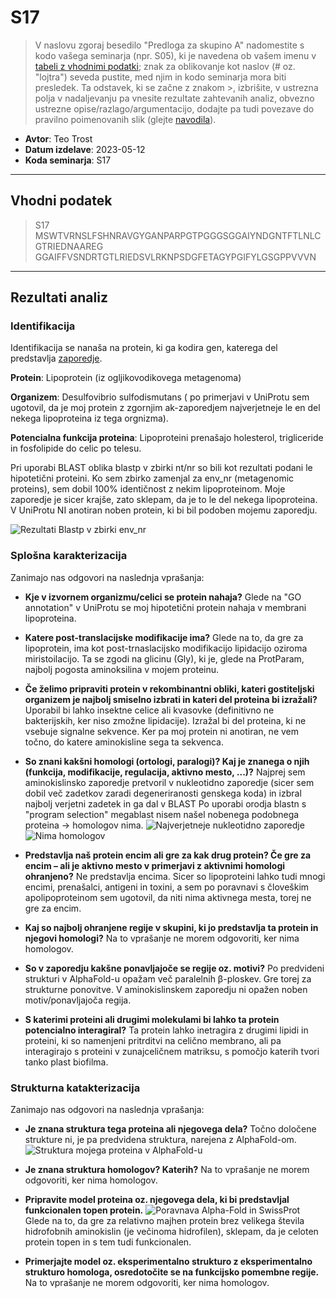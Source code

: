 # S17

> V naslovu zgoraj besedilo "Predloga za skupino A" nadomestite s kodo vašega seminarja (npr. S05), ki je navedena ob vašem imenu v [tabeli z vhodnimi podatki](seminar.md); znak za oblikovanje kot naslov (# oz. "lojtra") seveda pustite, med njim in kodo seminarja mora biti presledek. Ta odstavek, ki se začne z znakom >, izbrišite, v ustrezna polja v nadaljevanju pa vnesite rezultate zahtevanih analiz, obvezno ustrezne opise/razlago/argumentacijo, dodajte pa tudi povezave do pravilno poimenovanih slik (glejte [navodila](navodila.md)).

- **Avtor**: Teo Trost
- **Datum izdelave**: 2023-05-12
- **Koda seminarja**: S17

---
## Vhodni podatek
>S17
MSWTVRNSLFSHNRAVGYGANPARPGTPGGGSGGAIYNDGNTFTLNLCGTRIEDNAAREG
GGAIFFVSNDRTGTLRIEDSVLRKNPSDGFETAGYPGIFYLGSGPPVVVN

---
## Rezultati analiz

### Identifikacija
Identifikacija se nanaša na protein, ki ga kodira gen, katerega del predstavlja  [zaporedje](#vhodni-podatek).

**Protein**: Lipoprotein (iz ogljikovodikovega metagenoma)

**Organizem**: Desulfovibrio sulfodismutans ( po primerjavi v UniProtu sem ugotovil, da je moj protein z zgornjim ak-zaporedjem najverjetneje le en del nekega lipoproteina iz tega orgnizma).

**Potencialna funkcija proteina**: Lipoproteini prenašajo holesterol, trigliceride in fosfolipide do celic po telesu.

Pri uporabi BLAST oblika blastp v zbirki nt/nr so bili kot rezultati podani le hipotetični proteini. Ko sem zbirko zamenjal za env_nr (metagenomic proteins), sem dobil 100% identičnost z nekim lipoproteinom. Moje zaporedje je sicer krajše, zato sklepam, da je to le del nekega lipoproteina. 
V UniProtu NI anotiran noben protein, ki bi bil podoben mojemu zaporedju.

![Rezultati Blastp v zbirki env_nr](s17-Blastp.png)

### Splošna karakterizacija
Zanimajo nas odgovori na naslednja vprašanja:
- **Kje v izvornem organizmu/celici se protein nahaja?**
 Glede na "GO annotation" v UniProtu se moj hipotetični protein nahaja v membrani lipoproteina.
    
- **Katere post-translacijske modifikacije ima?**
 Glede na to, da gre za lipoprotein, ima kot post-trnaslacijsko modifikacijo lipidacijo oziroma miristoilacijo. Ta se zgodi na glicinu (Gly), ki je, glede na ProtParam, najbolj pogosta aminoksilina v mojem proteinu. 
 
- **Če želimo pripraviti protein v rekombinantni obliki, kateri gostiteljski organizem je najbolj smiselno izbrati in kateri del proteina bi izražali?**
 Uporabil bi lahko insektne celice ali kvasovke (definitivno ne bakterijskih, ker niso zmožne lipidacije). Izražal bi del proteina, ki ne vsebuje signalne sekvence. Ker pa moj protein ni anotiran, ne vem točno, do katere aminokisline sega ta sekvenca.
    
- **So znani kakšni homologi (ortologi, paralogi)? Kaj je znanega o njih (funkcija, modifikacije, regulacija, aktivno mesto, ...)?**
 Najprej sem aminokislinsko zaporedje pretvoril v nukleotidno zaporedje (sicer sem dobil več zadetkov zaradi degeneriranosti genskega koda) in izbral najbolj verjetni zadetek in ga dal v BLAST
 Po uporabi orodja blastn s "program selection" megablast nisem našel nobenega podobnega proteina -> homologov nima.
 ![Najverjetneje nukleotidno zaporedje](s17-Nukleotidno_zaporedje.png)
 ![Nima homologov](s17-Blastn.png)

- **Predstavlja naš protein encim ali gre za kak drug protein? Če gre za encim – ali je aktivno mesto v primerjavi z aktivnimi homologi ohranjeno?**
 Ne predstavlja encima. Sicer so lipoproteini lahko tudi mnogi encimi, prenašalci, antigeni in toxini, a sem po poravnavi s človeškim apolipoproteinom sem ugotovil, da niti nima aktivnega mesta, torej ne gre za encim.

- **Kaj so najbolj ohranjene regije v skupini, ki jo predstavlja ta protein in njegovi homologi?**
 Na to vprašanje ne morem odgovoriti, ker nima homologov. 
    
- **So v zaporedju kakšne ponavljajoče se regije oz. motivi?**
 Po predvideni strukturi v AlphaFold-u opažam več paralelnih β-ploskev. Gre torej za strukturne ponovitve. V aminokislinskem zaporedju ni opažen noben motiv/ponavljajoča regija.
    
- **S katerimi proteini ali drugimi molekulami bi lahko ta protein potencialno interagiral?**
 Ta protein lahko inetragira z drugimi lipidi in proteini, ki so namenjeni pritrditvi na celično membrano, ali pa interagirajo s proteini v zunajceličnem matriksu, s pomočjo katerih tvori tanko plast biofilma.

### Strukturna katakterizacija
Zanimajo nas odgovori na naslednja vprašanja:
- **Je znana struktura tega proteina ali njegovega dela?**
 Točno določene strukture ni, je pa predvidena struktura, narejena z AlphaFold-om.
 ![Struktura mojega proteina v AlphaFold-u](s17-Alpha-Fold.png)
    
- **Je znana struktura homologov? Katerih?**
 Na to vprašanje ne morem odgovoriti, ker nima homologov.
    
- **Pripravite model proteina oz. njegovega dela, ki bi predstavljal funkcionalen topen protein.**
 ![Poravnava Alpha-Fold in SwissProt](s17-Poravnava.png)
 Glede na to, da gre za relativno majhen protein brez velikega števila hidrofobnih aminokislin (je večinoma hidrofilen), sklepam, da je celoten protein topen in s tem tudi funkcionalen. 
    
- **Primerjajte model oz. eksperimentalno strukturo z eksperimentalno strukturo homologa, osredotočite se na funkcijsko pomembne regije.**
 Na to vprašanje ne morem odgovoriti, ker nima homologov.

